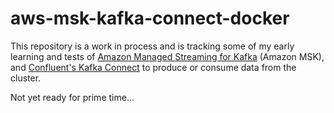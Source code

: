 # aws-msk-kafka-connect-docker

This repository is a work in process and is tracking some of my early learning and tests of [Amazon Managed Streaming for Kafka](https://aws.amazon.com/msk/) (Amazon MSK), and [Confluent's Kafka Connect](https://docs.confluent.io/current/connect/index.html) to produce or consume data from the cluster. 

Not yet ready for prime time...